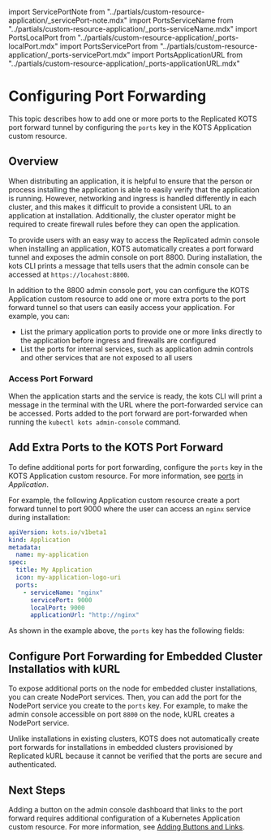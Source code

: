 import ServicePortNote from "../partials/custom-resource-application/_servicePort-note.mdx"
import PortsServiceName from "../partials/custom-resource-application/_ports-serviceName.mdx"
import PortsLocalPort from "../partials/custom-resource-application/_ports-localPort.mdx"
import PortsServicePort from "../partials/custom-resource-application/_ports-servicePort.mdx"
import PortsApplicationURL from "../partials/custom-resource-application/_ports-applicationURL.mdx"

# Configuring Port Forwarding

This topic describes how to add one or more ports to the Replicated KOTS port forward tunnel by configuring the `ports` key in the KOTS Application custom resource.

## Overview

When distributing an application, it is helpful to ensure that the person or process installing the application is able to easily verify that the application is running. However, networking and ingress is handled differently in each cluster, and this makes it difficult to provide a consistent URL to an application at installation. Additionally, the cluster operator might be required to create firewall rules before they can open the application.

To provide users with an easy way to access the Replicated admin console when installing an application, KOTS automatically creates a port forward tunnel and exposes the admin console on port 8800. During installation, the kots CLI prints a message that tells users that the admin console can be accessed at `https://locahost:8800`.

In addition to the 8800 admin console port, you can configure the KOTS Application custom resource to add one or more extra ports to the port forward tunnel so that users can easily access your application. For example, you can:
* List the primary application ports to provide one or more links directly to the application before ingress and firewalls are configured 
* List the ports for internal services, such as application admin controls and other services that are not exposed to all users


### Access Port Forward

When the application starts and the service is ready, the kots CLI will print a message in the terminal with the URL where the port-forwarded service can be accessed. Ports added to the port forward are port-forwarded when running the `kubectl kots admin-console` command. 

## Add Extra Ports to the KOTS Port Forward

To define additional ports for port forwarding, configure the `ports` key in the KOTS Application custom resource. For more information, see [ports](/reference/custom-resource-application#ports) in _Application_.

For example, the following Application custom resource create a port forward tunnel to port 9000 where the user can access an `nginx` service during installation: 

```yaml
apiVersion: kots.io/v1beta1
kind: Application
metadata:
  name: my-application
spec:
  title: My Application
  icon: my-application-logo-uri
  ports:
    - serviceName: "nginx"
      servicePort: 9000
      localPort: 9000
      applicationUrl: "http://nginx"
 ```

As shown in the example above, the `ports` key has the following fields:

<ul>
<PortsServiceName/>

<PortsServicePort/>

<ServicePortNote/>

<PortsLocalPort/>

<PortsApplicationURL/>
</ul>

## Configure Port Forwarding for Embedded Cluster Installatios with kURL

To expose additional ports on the node for embedded cluster installations, you can create NodePort services. Then, you can add the port for the NodePort service you create to the `ports` key. For example, to make the admin console accessible on port `8800` on the node, kURL creates a NodePort service.

Unlike installations in existing clusters, KOTS does not automatically create port forwards for installations in embedded clusters provisioned by Replicated kURL because it cannot be verified that the ports are secure and authenticated.

## Next Steps

Adding a button on the admin console dashboard that links to the port forward requires additional configuration of a Kubernetes Application custom resource. For more information, see [Adding Buttons and Links](admin-console-adding-buttons-links).